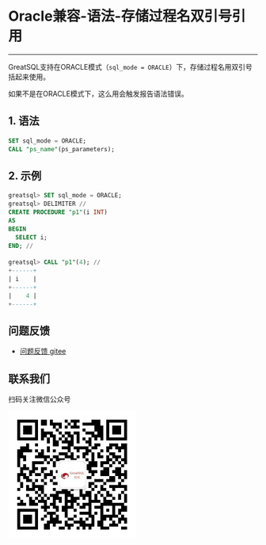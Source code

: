 # Oracle兼容-语法-存储过程名双引号引用
---


GreatSQL支持在ORACLE模式（`sql_mode = ORACLE`）下，存储过程名用双引号括起来使用。

如果不是在ORACLE模式下，这么用会触发报告语法错误。

## 1. 语法

```sql
SET sql_mode = ORACLE;
CALL "ps_name"(ps_parameters);
```

## 2. 示例

```sql
greatsql> SET sql_mode = ORACLE;
greatsql> DELIMITER //
CREATE PROCEDURE "p1"(i INT)
AS
BEGIN
  SELECT i;
END; //

greatsql> CALL "p1"(4); //
+------+
| i    |
+------+
|    4 |
+------+
```



**问题反馈**
---
- [问题反馈 gitee](https://gitee.com/GreatSQL/GreatSQL-Manual/issues)


**联系我们**
---

扫码关注微信公众号

![greatsql-wx](../../greatsql-wx.jpg)
